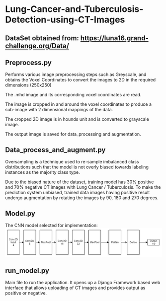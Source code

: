 # Lung-Cancer-and-Tuberculosis-Detection-using-CT-Images

## DataSet obtained from: https://luna16.grand-challenge.org/Data/

## Preprocess.py
Performs various image preprocessing steps such as Greyscale, and obtains the Voxel Coordinates to convert the images to 2D in the required dimensions (250x250)

The .mhd image  and its corresponding voxel coordinates are read.

The image is cropped in and around the voxel coordinates to produce a sub-image with 2 dimensional mappings of the data.

The cropped 2D  image is in hounds unit and is converted to grayscale image.

The output image is  saved for data_processing and augmentation.


## Data_process_and_augment.py
Oversampling is a technique used to re-sample imbalanced class distributions such that the model is not overly biased towards labeling instances as the majority class type.

Due to the biased nature of the dataset, training model has 30% positive and 70% negative CT images with Lung Cancer / Tuberculosis. To make the prediction system unbiased, trained data images having positive result undergo augmentation by rotating the images by 90, 180 and 270 degrees.


## Model.py
The CNN model selected for implementation:
![CNN Model](https://github.com/raovaishnavi98/Lung-Cancer-and-Tuberculosis-Detection-using-CT-Images/blob/main/model.png?raw=true)



## run_model.py
Main file to run the application. It opens up a Django Framework based web interface that allows uploading of CT images and provides output as positive or negative.

